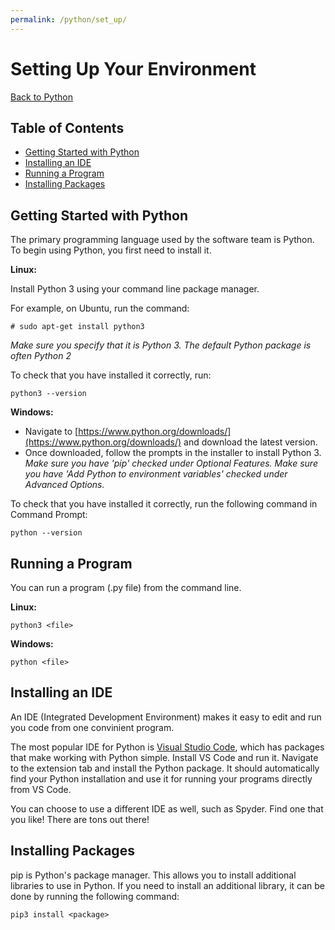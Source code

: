 ```yaml
---
permalink: /python/set_up/
---
```


# Setting Up Your Environment

[Back to Python](/docs/python/)

## Table of Contents

- [Getting Started with Python](#getting-started-with-python)
- [Installing an IDE](#installing-an-ide)
- [Running a Program](#running-a-program)
- [Installing Packages](#installing-packages)

## Getting Started with Python

The primary programming language used by the software team is Python. To begin using Python, you first need to install it.

**Linux:**

Install Python 3 using your command line package manager.

For example, on Ubuntu, run the command:
```
# sudo apt-get install python3
```

*Make sure you specify that it is Python 3. The default Python package is often Python 2*

To check that you have installed it correctly, run:
```
python3 --version
```

**Windows:**

- Navigate to [https://www.python.org/downloads/](https://www.python.org/downloads/) and download the latest version.
- Once downloaded, follow the prompts in the installer to install Python 3. *Make sure you have 'pip' checked under Optional Features. Make sure you have 'Add Python to environment variables' checked under Advanced Options.*

To check that you have installed it correctly, run the following command in Command Prompt:
```
python --version
```

## Running a Program

You can run a program (.py file) from the command line.

**Linux:**

```
python3 <file>
```

**Windows:**

```
python <file>
```

## Installing an IDE

An IDE (Integrated Development Environment) makes it easy to edit and run you code from one convinient program.

The most popular IDE for Python is [Visual Studio Code](https://code.visualstudio.com/download), which has packages that make working with Python simple. Install VS Code and run it. Navigate to the extension tab and install the Python package. It should automatically find your Python installation and use it for running your programs directly from VS Code.

You can choose to use a different IDE as well, such as Spyder. Find one that you like! There are tons out there!

## Installing Packages

pip is Python's package manager. This allows you to install additional libraries to use in Python. If you need to install an additional library, it can be done by running the following command:

```
pip3 install <package>
```
